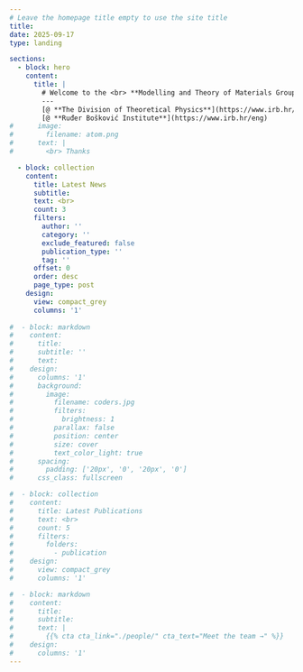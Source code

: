```yaml
---
# Leave the homepage title empty to use the site title
title: 
date: 2025-09-17
type: landing

sections:
  - block: hero
    content:
      title: |
        # Welcome to the <br> **Modelling and Theory of Materials Group!**
        ---
        [@ **The Division of Theoretical Physics**](https://www.irb.hr/eng/Divisions/Division-of-Theoretical-Physics)  
        [@ **Ruđer Bošković Institute**](https://www.irb.hr/eng)   
#      image:
#        filename: atom.png
#      text: |
#        <br> Thanks

  - block: collection
    content:
      title: Latest News
      subtitle:
      text: <br>
      count: 3
      filters:
        author: ''
        category: ''
        exclude_featured: false
        publication_type: ''
        tag: ''
      offset: 0
      order: desc
      page_type: post
    design:
      view: compact_grey
      columns: '1'
  
#  - block: markdown
#    content:
#      title:
#      subtitle: ''
#      text:
#    design:
#      columns: '1'
#      background:
#        image: 
#          filename: coders.jpg
#          filters:
#            brightness: 1
#          parallax: false
#          position: center
#          size: cover
#          text_color_light: true
#      spacing:
#        padding: ['20px', '0', '20px', '0']
#      css_class: fullscreen

#  - block: collection
#    content:
#      title: Latest Publications
#      text: <br>
#      count: 5
#      filters:
#        folders:
#          - publication
#    design:
#      view: compact_grey
#      columns: '1'

#  - block: markdown
#    content:
#      title:
#      subtitle:
#      text: |
#        {{% cta cta_link="./people/" cta_text="Meet the team →" %}}
#    design:
#      columns: '1'
---
```

